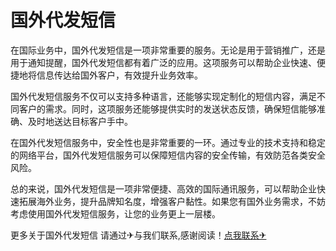 # 国外代发短信

在国际业务中，国外代发短信是一项非常重要的服务。无论是用于营销推广，还是用于通知提醒，国外代发短信都有着广泛的应用。这项服务可以帮助企业快速、便捷地将信息传达给国外客户，有效提升业务效率。

国外代发短信服务不仅可以支持多种语言，还能够实现定制化的短信内容，满足不同客户的需求。同时，这项服务还能够提供实时的发送状态反馈，确保短信能够准确、及时地送达目标客户手中。

在国外代发短信服务中，安全性也是非常重要的一环。通过专业的技术支持和稳定的网络平台，国外代发短信服务可以保障短信内容的安全传输，有效防范各类安全风险。

总的来说，国外代发短信是一项非常便捷、高效的国际通讯服务，可以帮助企业快速拓展海外业务，提升品牌知名度，增强客户黏性。如果您有国外业务需求，不妨考虑使用国外代发短信服务，让您的业务更上一层楼。

更多关于国外代发短信 请通过✈与我们联系,感谢阅读！[点我联系✈](https://chat.G208.com)